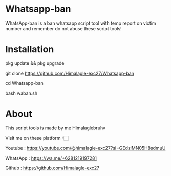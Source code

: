 # Whatsapp-ban
WhatsApp-ban is a ban whatsapp script tool with temp report on victim number and remember do not abuse these script tools!

# Installation

pkg update && pkg upgrade

git clone https://github.com/Himalagle-exc27/Whatsapp-ban

cd Whatsapp-ban 

bash waban.sh

# About 
This script tools is made by me Himalaglebruhv

Visit me on these platform 👇🏻

Youtube : https://youtube.com/@himalagle-exc27?si=GEdziMN05H8sdmuU

WhatsApp : https://wa.me/+6281219197281

Github : https://github.com/Himalagle-exc27
